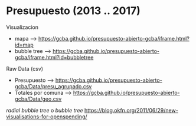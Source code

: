 # Presupuesto (2013 .. 2017)

Visualizacion
* mapa --> https://gcba.github.io/presupuesto-abierto-gcba/iframe.html?id=map
* bubble tree --> https://gcba.github.io/presupuesto-abierto-gcba/iframe.html?id=bubbletree

Raw Data (csv)
* Presupuesto --> https://gcba.github.io/presupuesto-abierto-gcba/Data/presu_agrupado.csv
* Totales por comuna --> https://gcba.github.io/presupuesto-abierto-gcba/Data/geo.csv

_radial bubble tree_ o _bubble tree_ 
https://blog.okfn.org/2011/06/29/new-visualisations-for-openspending/
